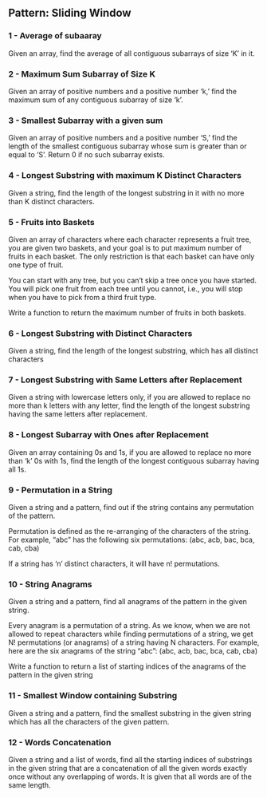 Pattern:  Sliding Window
-
### 1 - Average of subaaray
Given an array, find the average of all contiguous subarrays of size ‘K’ in it.
### 2 - Maximum Sum Subarray of Size K
Given an array of positive numbers and a positive number ‘k,’ find the maximum sum of any contiguous subarray of size ‘k’.
### 3 - Smallest Subarray with a given sum
Given an array of positive numbers and a positive number ‘S,’ find the length of the smallest contiguous subarray whose sum is greater than or equal to ‘S’. Return 0 if no such subarray exists.
### 4 - Longest Substring with maximum K Distinct Characters
Given a string, find the length of the longest substring in it with no more than K distinct characters.
### 5 - Fruits into Baskets
Given an array of characters where each character represents a fruit tree, you are given two baskets, and your goal is to put maximum number of fruits in each basket. The only restriction is that each basket can have only one type of fruit.

You can start with any tree, but you can’t skip a tree once you have started. You will pick one fruit from each tree until you cannot, i.e., you will stop when you have to pick from a third fruit type.

Write a function to return the maximum number of fruits in both baskets.
### 6 - Longest Substring with Distinct Characters
Given a string, find the length of the longest substring, which has all distinct characters
### 7 - Longest Substring with Same Letters after Replacement
Given a string with lowercase letters only, if you are allowed to replace no more than k letters with any letter, find the length of the longest substring having the same letters after replacement.
### 8 - Longest Subarray with Ones after Replacement
Given an array containing 0s and 1s, if you are allowed to replace no more than ‘k’ 0s with 1s, find the length of the longest contiguous subarray having all 1s.
### 9 - Permutation in a String
Given a string and a pattern, find out if the string contains any permutation of the pattern.

Permutation is defined as the re-arranging of the characters of the string. For example, “abc” has the following six permutations:
(abc, acb, bac, bca, cab, cba)

If a string has ‘n’ distinct characters, it will have n! permutations.
### 10 - String Anagrams
Given a string and a pattern, find all anagrams of the pattern in the given string.

Every anagram is a permutation of a string. As we know, when we are not allowed to repeat characters while finding permutations of a string, we get N! permutations (or anagrams) of a string having N characters. For example, here are the six anagrams of the string “abc”:
(abc, acb, bac, bca, cab, cba)

Write a function to return a list of starting indices of the anagrams of the pattern in the given string
### 11 - Smallest Window containing Substring
Given a string and a pattern, find the smallest substring in the given string which has all the characters of the given pattern.
### 12 -  Words Concatenation
Given a string and a list of words, find all the starting indices of substrings in the given string that are a concatenation of all the given words exactly once without any overlapping of words. It is given that all words are of the same length.
